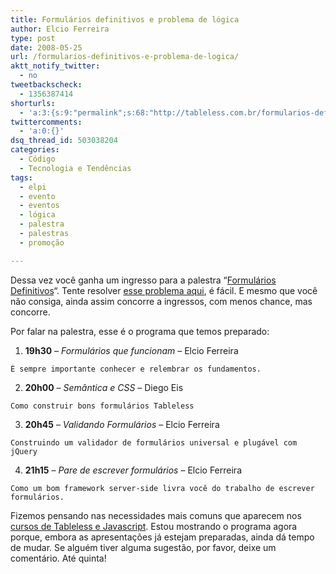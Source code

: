 ```yaml
---
title: Formulários definitivos e problema de lógica
author: Elcio Ferreira
type: post
date: 2008-05-25
url: /formularios-definitivos-e-problema-de-logica/
aktt_notify_twitter:
  - no
tweetbackscheck:
  - 1356387414
shorturls:
  - 'a:3:{s:9:"permalink";s:68:"http://tableless.com.br/formularios-definitivos-e-problema-de-logica";s:7:"tinyurl";s:26:"http://tinyurl.com/4ynzlzo";s:4:"isgd";s:19:"http://is.gd/PnI4Rg";}'
twittercomments:
  - 'a:0:{}'
dsq_thread_id: 503038204
categories:
  - Código
  - Tecnologia e Tendências
tags:
  - elpi
  - evento
  - eventos
  - lógica
  - palestra
  - palestras
  - promoção

---
```

Dessa vez você ganha um ingresso para a palestra &#8220;[Formulários Definitivos][1]&#8220;. Tente resolver [esse problema aqui][2], é fácil. E mesmo que você não consiga, ainda assim concorre a ingressos, com menos chance, mas concorre.

Por falar na palestra, esse é o programa que temos preparado:<!--more-->

  1. **19h30** &#8211; _Formulários que funcionam_ &#8211; Elcio Ferreira
  
    É sempre importante conhecer e relembrar os fundamentos.
  2. **20h00** &#8211; _Semântica e CSS_ &#8211; Diego Eis
  
    Como construir bons formulários Tableless
  3. **20h45** &#8211; _Validando Formulários_ &#8211; Elcio Ferreira
  
    Construindo um validador de formulários universal e plugável com jQuery
  4. **21h15** &#8211; _Pare de escrever formulários_ &#8211; Elcio Ferreira
  
    Como um bom framework server-side livra você do trabalho de escrever formulários.

Fizemos pensando nas necessidades mais comuns que aparecem nos [cursos de Tableless e Javascript][3]. Estou mostrando o programa agora porque, embora as apresentações já estejam preparadas, ainda dá tempo de mudar. Se alguém tiver alguma sugestão, por favor, deixe um comentário. Até quinta!

 [1]: http://visie.com.br/treinamento/formularios-semanticos/
 [2]: http://visie.com.br/eventos/charada
 [3]: http://visie.com.br/treinamento/